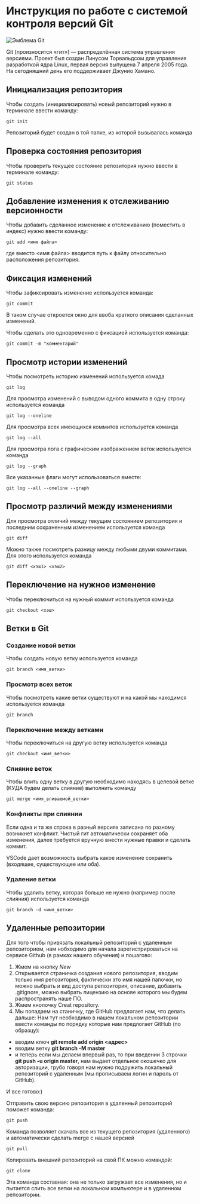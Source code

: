 # **Инструкция по работе с системой контроля версий Git**

![Эмблема Git](git.jpg)

Git (произносится «гит») — распределённая система управления версиями. Проект был создан Линусом Торвальдсом для управления разработкой ядра Linux, первая версия выпущена 7 апреля 2005 года. На сегодняшний день его поддерживает Джунио Хамано.

## Инициализация репозитория

Чтобы создать (инициализировать) новый репозиторий нужно в терминале ввести команду:

    git init

Репозиторий будет создан в той папке, из которой вызывалась команда

## Проверка состояния репозитория

Чтобы проверить текущее состояние репозитория нужно ввести в терминале команду:

    git status

## Добавление изменения к отслеживанию версионности

Чтобы добавить сделанное изменение к отслеживанию (поместить в индекс) нужно ввести команду:

    git add <имя файла>

где вместо <имя файла> вводится путь к файлу относительно расположения репозитория.

## Фиксация изменений

Чтобы зафиксировать изменение используется команда:

    git commit

В таком случае откроется окно для ввоба краткого описания сделанных изменений.

Чтобы сделать это одновременно с фиксацией используется команда:

    git commit -m "комментарий"

## Просмотр истории изменений

Чтобы посмотреть историю изменений используется комада

    git log

Для просмотра изменений с выводом одного коммита в одну строку используется команда

    git log --oneline

Для просмотра всех имеющихся коммитов используется команда

    git log --all

Для просмотра лога с графическим изображением веток используется команда

    git log --graph

Все указанные флаги могут использоваться вместе:

    git log --all --oneline --graph

## Просмотр различий между изменениями

Для просмотра отличий между текущим состоянием репозитория и последним сохраненным изменением используется команда

    git diff

Можно также посмотреть разницу между любыми двуми коммитами. Для этого используется команда

    git diff <хэш1> <хэш2>

## Переключение на нужное изменение

Чтобы переключиться на нужный коммит используется команда

    git checkout <хэш>

## Ветки в Git

### Создание новой ветки

Чтобы создать новую ветку используется команда

    git branch <имя_ветки>

### Просмотр всех веток

Чтобы посмотреть какие ветки существуют и на какой мы находимся используется команда

    git branch

### Переключение между ветками

Чтобы переключиться на другую ветку используется команда

    git checkout <имя_ветки>

### Слияние веток

Чтобы влить одну ветку в другую необходимо находясь в целевой ветке (КУДА будем делать слияние) выполнить команду

    git merge <имя_вливаемой_ветки>

### Конфликты при слиянии

Если одна и та же строка в разный версиях записана по разному возникнет конфликт.
Чистый гит автоматически сохраняет оба изменения, далее требуется вручную внести нужные правки и сделать коммит.

VSСode дает возможность выбрать какое изменение сохранить (входящее, существующее или оба).

### Удаление ветки

Чтобы удалить ветку, которая больше не нужно (например после слияния) используется команда

    git branch -d <имя_ветки>

## Удаленные репозитории

Для того чтобы привязать локальный репозиторий с удаленным репозиторием, нам нобходимо для начала зарегистрироваться на сервисе Github (в рамках нашего обучения) и пошагово:

1. Жмем на кнопку *New*
2. Открывается страничка создания нового репозитория, вводим только имя репозитория, фактически это имя нашей папочки, но можно выбрать и вид доступа репозитория, описание, добавить .gitignore, можно выбрать лицензию на основе которого мы будем распространять наше ПО.
3. Жмем кнопочку Creat repository.
4. Мы попадаем на станичку, где GitHub предлогает нам, что делать дальше:
Нам тут необходимо в нашем локальном репозитории ввести команды по порядку которые нам предлогает GitHub (по образцу):
* вводим ключ __git remote add origin <адрес>__
* вводим ветку __git branch -M master__
* и теперь если мы делаем впервый раз, то при введении 3 строчки __git push -u origin master__, нам выдает отдельное окошечко для авторизации, грубо говоря нам нужно подружить локальный репозиторий с удаленным (мы прописываем логин и пароль от GitHub).

И все готово:)

Отправить свою версию репозитория в удаленный репозиторий поможет команда:
    
    git push

Команда позволяет скачать все из текущего репозитория (удаленного) и автоматически сделать merge с нашей версией

    git pull

Копировать внешний репозиторий на свой ПК можно командой:

    git clone

Эта команда составная: она не только загружает все изменения, но и пытается слить все ветки на локальном компьютере и в удаленном репозитории.